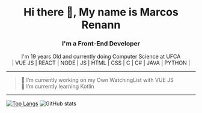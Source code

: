<h1 align="center">
Hi there 👋, My name is Marcos Renann
</h1>

<h3 align="center"> I'm a Front-End Developer</h3>
<p align="center">I'm 19 years Old and currently doing Computer Science at UFCA <br/>
| VUE JS | REACT | NODE | JS | HTML | CSS | C | C# | JAVA | PYTHON | </p>
<hr/>


> 🔭 I’m currently working on my Own WatchingList with VUE JS <br/>
 🌱 I’m currently learning Kotlin 

<hr/>

[![Top Langs](https://github-readme-stats.vercel.app/api/top-langs/?username=mrenann)](https://github.com/anuraghazra/github-readme-stats) ![GitHub stats](https://github-readme-stats.vercel.app/api?username=mrenann&show_icons=true)
	 
	
